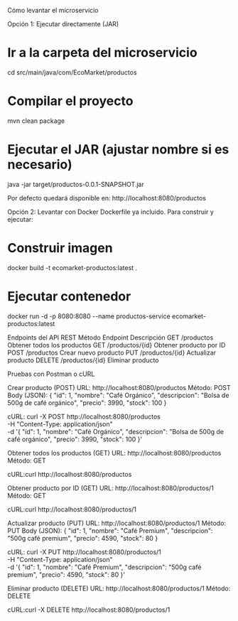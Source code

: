 Cómo levantar el microservicio

Opción 1: Ejecutar directamente (JAR)
# Ir a la carpeta del microservicio
cd src/main/java/com/EcoMarket/productos

# Compilar el proyecto
mvn clean package

# Ejecutar el JAR (ajustar nombre si es necesario)
java -jar target/productos-0.0.1-SNAPSHOT.jar

Por defecto quedará disponible en:
http://localhost:8080/productos


Opción 2: Levantar con Docker
Dockerfile ya incluido. Para construir y ejecutar:

# Construir imagen
docker build -t ecomarket-productos:latest .

# Ejecutar contenedor
docker run -d -p 8080:8080 --name productos-service ecomarket-productos:latest


Endpoints del API REST
Método	    Endpoint	        Descripción
GET	        /productos	        Obtener todos los productos
GET	        /productos/{id}	    Obtener producto por ID
POST	    /productos	        Crear nuevo producto
PUT	        /productos/{id}	    Actualizar producto
DELETE	    /productos/{id}	    Eliminar producto


 Pruebas con Postman o cURL

  Crear producto (POST)
URL: http://localhost:8080/productos
Método: POST
Body (JSON):
    {
  "id": 1,
  "nombre": "Café Orgánico",
  "descripcion": "Bolsa de 500g de café orgánico",
  "precio": 3990,
  "stock": 100
}

cURL:
    curl -X POST http://localhost:8080/productos \
-H "Content-Type: application/json" \
-d '{
  "id": 1,
  "nombre": "Café Orgánico",
  "descripcion": "Bolsa de 500g de café orgánico",
  "precio": 3990,
  "stock": 100
}'

Obtener todos los productos (GET)
URL: http://localhost:8080/productos
Método: GET

cURL:curl http://localhost:8080/productos


 Obtener producto por ID (GET)
URL: http://localhost:8080/productos/1
Método: GET

cURL:curl http://localhost:8080/productos/1


 Actualizar producto (PUT)
URL: http://localhost:8080/productos/1
Método: PUT
Body (JSON):
    {
  "id": 1,
  "nombre": "Café Premium",
  "descripcion": "500g café premium",
  "precio": 4590,
  "stock": 80
}

cURL:
    curl -X PUT http://localhost:8080/productos/1 \
-H "Content-Type: application/json" \
-d '{
  "id": 1,
  "nombre": "Café Premium",
  "descripcion": "500g café premium",
  "precio": 4590,
  "stock": 80
}'


Eliminar producto (DELETE)
URL: http://localhost:8080/productos/1
Método: DELETE

cURL:curl -X DELETE http://localhost:8080/productos/1

